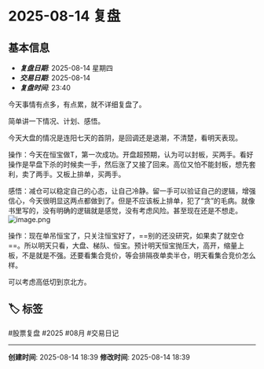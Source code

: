 # 2025-08-14 复盘

## 基本信息

- ***复盘日期**:* 2025-08-14 星期四
- ***交易日期**:* 2025-08-14
- ***复盘时间**:* 23:40

今天事情有点多，有点累，就不详细复盘了。

简单讲一下情况、计划、感悟。

今天大盘的情况是连阳七天的首阴，是回调还是退潮，不清楚，看明天表现。

操作：今天在恒宝做T，第一次成功。开盘超预期，认为可以封板，买两手。看好操作是早盘下杀的时候卖一手，然后涨了又接了回来。高位又怕不能封板，想先套利，卖了两手。又板上排单，买两手。

感悟：减仓可以稳定自己的心态，让自己冷静。留一手可以验证自己的逻辑，增强信心，今天很明显这两点都做到了。但是不应该板上排单，犯了“贪”的毛病。就像书里写的，没有明确的逻辑就是感觉，没有考虑风险。甚至现在还是不想走。
![image.png](https://obsidian-img-1373538355.cos.ap-chengdu.myqcloud.com/img/20250814235125032.png)


操作：现在单吊恒宝了，只关注恒宝好了，==别的还没研究，如果卖了就空仓==。所以明天只看，大盘、梯队、恒宝。预计明天恒宝抛压大，高开，缩量上板，不是就是不强。还要看集合竞价，等会排隔夜单卖半仓，明天看集合竞价怎么样。

可以考虑高低切到京北方。




## 🏷️ 标签

#股票复盘 #2025 #08月 #交易日记

---

**创建时间**: 2025-08-14 18:39 **修改时间**: 2025-08-14 18:39